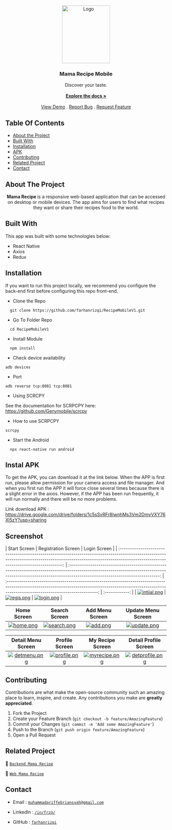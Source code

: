 <br/>
<p align="center">
  <a href="https://github.com/farhanrizqi/RecipeMobileV1">
    <img src="https://res.cloudinary.com/ddrecezrk/image/upload/v1696753518/recipe/readme/logoMamaRecipe_pfwq27.png" alt="Logo" width="150" height="180">
  </a>

  <h3 align="center">Mama Recipe Mobile</h3>

  <p align="center">
    Discover your taste.
    <br/>
    <br/>
    <a href="https://github.com/farhanrizqi/RecipeMobileV1"><strong>Explore the docs »</strong></a>
    <br/>
    <br/>
    <a href="https://github.com/farhanrizqi/RecipeMobileV1">View Demo</a>
    .
    <a href="https://github.com/farhanrizqi/RecipeMobileV1/issues">Report Bug</a>
    .
    <a href="https://github.com/farhanrizqi/RecipeMobileV1/issues">Request Feature</a>
  </p>
</p>

## Table Of Contents

- [About the Project](#about-the-project)
- [Built With](#built-with)
- [Installation](#installation)
- [APK](#instal-apk)
- [Contributing](#contributing)
- [Related Project](#related-project)
- [Contact](#contact)

## About The Project

<p align="center">
  <b>
    Mama Recipe
  </b>
   is a responsive web-based application that can be accessed on desktop or mobile devices. The app aims for users to find what recipes they want or share their recipes food to the world.

</p>

## Built With

This app was built with some technologies below:

- React Native
- Axios
- Redux

## Installation

If you want to run this project locally, we recommend you configure the back-end first before configuring this repo front-end.

- Clone the Repo

```
  git clone https://github.com/farhanrizqi/RecipeMobileV1.git
```

- Go To Folder Repo

```
  cd RecipeMobileV1
```

- Install Module

```
  npm install
```

- Check device availability

```
adb devices
```

- Port

```
adb reverse tcp:8081 tcp:8081
```

- Using SCRCPY

See the documentation for SCRPCPY here: https://github.com/Genymobile/scrcpy

- How to use SCRPCPY

```
scrcpy
```

- Start the Android

```
  npx react-native run android
```

## Instal APK

To get the APK, you can download it at the link below. When the APP is first run, please allow permission for your camera access and file manager. And when you first run the APP it will force close several times because there is a slight error in the axios. However, if the APP has been run frequently, it will run normally and there will be no more problems.

Link download APK :
https://drive.google.com/drive/folders/1c5sSvRFr8IwnhMs3Vm2DmyVXY76Xl5zY?usp=sharing

## Screenshot

|                                                                                                   Start Screen                                                                                                   |                                                                                            Registration Screen                                                                                             |                                                                                                Login Screen                                                                                                |
| :--------------------------------------------------------------------------------------------------------------------------------------------------------------------------------------------------------------: | :--------------------------------------------------------------------------------------------------------------------------------------------------------------------------------------------------------: | :--------------------------------------------------------------------------------------------------------------------------------------------------------------------------------------------------------: | :------------: |
| [![intiial.png](https://res.cloudinary.com/ddrecezrk/image/upload/v1700060201/recipe/readme/initial_fwaezv.jpg)](https://res.cloudinary.com/ddrecezrk/image/upload/v1700060201/recipe/readme/initial_fwaezv.jpg) | [![regis.png](https://res.cloudinary.com/ddrecezrk/image/upload/v1700060170/recipe/readme/regis_wx1xla.jpg)](https://res.cloudinary.com/ddrecezrk/image/upload/v1700060170/recipe/readme/regis_wx1xla.jpg) | [![login.png](https://res.cloudinary.com/ddrecezrk/image/upload/v1700060181/recipe/readme/login_ktiuyc.jpg)](https://res.cloudinary.com/ddrecezrk/image/upload/v1700060181/recipe/readme/login_ktiuyc.jpg) |

|                                                                                               Home Screen                                                                                               |                                                                                                 Search Screen                                                                                                 |                                                                                           Add Menu Screen                                                                                            |                                                                                              Update Menu Screen                                                                                               |
| :-----------------------------------------------------------------------------------------------------------------------------------------------------------------------------------------------------: | :-----------------------------------------------------------------------------------------------------------------------------------------------------------------------------------------------------------: | :--------------------------------------------------------------------------------------------------------------------------------------------------------------------------------------------------: | :-----------------------------------------------------------------------------------------------------------------------------------------------------------------------------------------------------------: |
| [![home.png](https://res.cloudinary.com/ddrecezrk/image/upload/v1700060211/recipe/readme/home_zsfnay.jpg)](https://res.cloudinary.com/ddrecezrk/image/upload/v1700060211/recipe/readme/home_zsfnay.jpg) | [![search.png](https://res.cloudinary.com/ddrecezrk/image/upload/v1700060232/recipe/readme/search_p2uqiw.jpg)](https://res.cloudinary.com/ddrecezrk/image/upload/v1700060232/recipe/readme/search_p2uqiw.jpg) | [![add.png](https://res.cloudinary.com/ddrecezrk/image/upload/v1700060233/recipe/readme/add_xzcf1a.jpg)](https://res.cloudinary.com/ddrecezrk/image/upload/v1700060233/recipe/readme/add_xzcf1a.jpg) | [![update.png](https://res.cloudinary.com/ddrecezrk/image/upload/v1700060207/recipe/readme/update_ybhon4.jpg)](https://res.cloudinary.com/ddrecezrk/image/upload/v1700060207/recipe/readme/update_ybhon4.jpg) |

|                                                                                                                                                      Detail Menu Screen                                                                                                                                                      |                                                                                                  Profile Screen                                                                                                  |                                                                                                  My Recipe Screen                                                                                                   |                                                                                                 Detail Profile Screen                                                                                                 |
| :--------------------------------------------------------------------------------------------------------------------------------------------------------------------------------------------------------------------------------------------------------------------------------------------------------------------------: | :--------------------------------------------------------------------------------------------------------------------------------------------------------------------------------------------------------------: | :-----------------------------------------------------------------------------------------------------------------------------------------------------------------------------------------------------------------: | :-------------------------------------------------------------------------------------------------------------------------------------------------------------------------------------------------------------------: |
| [![detmenu.png](https://res.cloudinary.com/dcpi3m2up/image/upload/v1695713739/samples/Recipe/mobile/Screenshot_2023-09-19-19-59-46-523_com.recipemobilev1_cjrwxo.jpg)](https://res.cloudinary.com/dcpi3m2up/image/upload/v1695713739/samples/Recipe/mobile/Screenshot_2023-09-19-19-59-46-523_com.recipemobilev1_cjrwxo.jpg) | [![profile.png](https://res.cloudinary.com/ddrecezrk/image/upload/v1700060213/recipe/readme/profile_fzhkwo.jpg)](https://res.cloudinary.com/ddrecezrk/image/upload/v1700060213/recipe/readme/profile_fzhkwo.jpg) | [![myrecipe.png](https://res.cloudinary.com/ddrecezrk/image/upload/v1700060194/recipe/readme/myrecipe_oxciut.jpg)](https://res.cloudinary.com/ddrecezrk/image/upload/v1700060194/recipe/readme/myrecipe_oxciut.jpg) | [![detprofile.png](https://res.cloudinary.com/ddrecezrk/image/upload/v1700060173/recipe/readme/profile2_r5qhml.jpg)](https://res.cloudinary.com/ddrecezrk/image/upload/v1700060173/recipe/readme/profile2_r5qhml.jpg) |

## Contributing

Contributions are what make the open-source community such an amazing place to learn, inspire, and create. Any contributions you make are **greatly appreciated**.

1. Fork the Project
2. Create your Feature Branch (`git checkout -b feature/AmazingFeature`)
3. Commit your Changes (`git commit -m 'Add some AmazingFeature'`)
4. Push to the Branch (`git push origin feature/AmazingFeature`)
5. Open a Pull Request

## Related Project

:rocket: [`Backend Mama Recipe`](https://github.com/farhanrizqi/recipev2)

:rocket: [`Web Mama Recipe`](https://github.com/farhanrizqi/RecipeWEBV3)

<!-- :rocket: [`Install Mama Recipe Mobile APK`](https://drive.google.com/drive/folders/1Z31nBEuJ2Tj0zEAMYCUsL7hJyQfuGmIy) -->

## Contact

- Email : [`muhammadariffebriansyah@gmail.com`](mailto:farhanrizqi.am@gmail.com)

- LinkedIn : [`/in/frzq/`](https://www.linkedin.com/in/frzq/)

- GitHub : [`farhanrizqi`](https://github.com/farhanrizqi)
